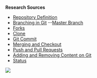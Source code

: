 **Research Sources** 
- [Repository Definition](https://techterms.com/definition/repository)
- [Branching in Git](https://git-scm.com/book/en/v2/Git-Branching-Branches-in-a-Nutshell)
--[Master Branch](https://git-scm.com/book/en/v2/Git-Branching-Branches-in-a-Nutshell#:~:text=The%20default%20branch%20name%20in,branch%20pointer%20moves%20forward%20automatically.&text=The%20%E2%80%9Cmaster%E2%80%9D%20branch%20in%20Git%20is%20not%20a%20special%20branch.)
- [Forks](https://www.atlassian.com/git/tutorials/comparing-workflows/forking-workflow#:~:text=Forking%20is%20a%20git%20clone,org%2FuserA%2Fopen%2Dproject)
- [Clone](https://www.atlassian.com/git/tutorials/setting-up-a-repository/git-clone#:~:text=git%20clone%20is%20a%20Git,copy%20of%20the%20target%20repository.&text=Cloning%20a%20local%20or%20remote%20repository)
- [Git Commit](https://git-scm.com/docs/git-commit)
- [Merging and Checkout](https://www.atlassian.com/git/tutorials/using-branches/git-merge#:~:text=The%20git%20merge%20command%20lets,them%20into%20a%20single%20branch.&text=Again%2C%20this%20means%20that%20git,deleting%20the%20obsolete%20target%20branch.)
- [Push and Pull Requests](https://www.datacamp.com/community/tutorials/git-push-pull)
- [Adding and Removing Content on Git](https://www.freecodecamp.org/news/how-to-undo-a-git-add/)
- [Status](https://git-scm.com/docs/git-status)

![](https://unitopsmedia.com/wp-content/uploads/2019/10/git.png)
